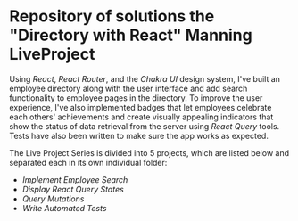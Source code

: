 # Repository of solutions the "Directory with React" Manning LiveProject

Using _React_, _React Router_, and the _Chakra UI_ design system, I've built an employee directory along with the user interface and add search functionality to employee pages in the directory. To improve the user experience, I've also implemented badges that let employees celebrate each others' achievements and create visually appealing indicators that show the status of data retrieval from the server using _React Query_ tools. Tests have also been written to make sure the app works as expected.

The Live Project Series is divided into 5 projects, which are listed below and separated each in its own individual folder:

- _Implement Employee Search_
- _Display React Query States_
- _Query Mutations_
- _Write Automated Tests_
